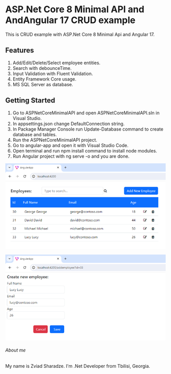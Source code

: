 # ASP.Net Core 8 Minimal API and AndAngular 17 CRUD example
This is CRUD example with ASP.Net Core 8 Minimal Api and Angular 17.

## Features
1. Add/Edit/Delete/Select employee entities.
2. Search with debounceTime.
3. Input Validation with Fluent Validation.
4. Entity Framework Core usage.
5. MS SQL Server as database.

## Getting Started
1. Go to ASPNetCoreMinimalAPI and open ASPNetCoreMinimalAPI.sln in Visual Studio.
1. In appsettings.json change DefaultConnection string.
2. In Package Manager Console run Update-Database command to create database and tables.
3. Run the ASPNetCoreMinimalAPI project.
4. Go to angular-app and open it with Visual Studio Code.
5. Open terminal and run npm install command to install node modules.
5. Run Angular project with ng serve -o and you are done.

![screenshot](https://github.com/zsharadze/ASPNetCoreMinimalAPIAndAngular17CRUD/blob/master/Capture1.png?raw=true)

![screenshot](https://github.com/zsharadze/ASPNetCoreMinimalAPIAndAngular17CRUD/blob/master/Capture2.png?raw=true)

###### About me
My name is Zviad Sharadze. I'm .Net Developer from Tbilisi, Georgia.
